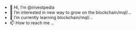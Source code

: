 - 👋 Hi, I’m @investpedia
- 👀 I’m interested in new way to grow on the blockchain/mql/...
- 🌱 I’m currently learning blockchain/mql/...
- 📫 How to reach me ...

<!---
investpedia/investpedia is a ✨ special ✨ repository because its `README.md` (this file) appears on your GitHub profile.
You can click the Preview link to take a look at your changes.
--->
